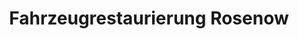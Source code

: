 ---
title: "Fahrzeugrestaurierung Rosenow"
url: /zossen/fahrzeugrestaurierung-rosenow/
shop: Autowerkstatt
---